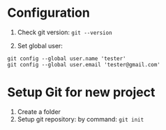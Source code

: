 # Configuration

1. Check git version: ```git --version```

2. Set global user: 
```
git config --global user.name 'tester'
git config --global user.email 'tester@gmail.com'
```

# Setup Git for new project
1. Create a folder
2. Setup git repository:
    by command: ```git init```
    
